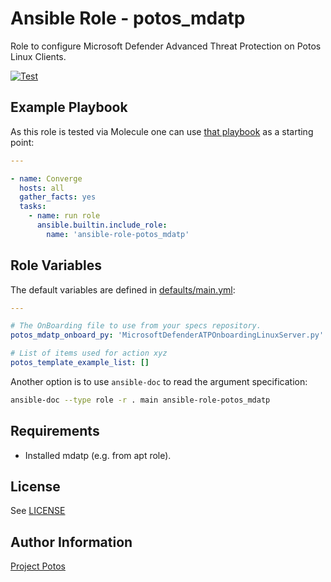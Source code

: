 
# Ansible Role - potos\_mdatp

Role to configure Microsoft Defender Advanced Threat Protection on Potos Linux Clients.

[![Test](https://github.com/projectpotos/ansible-role-potos_template/actions/workflows/test.yml/badge.svg)](https://github.com/projectpotos/ansible-role-potos_template/actions/workflows/test.yml)

## Example Playbook

As this role is tested via Molecule one can use [that
playbook](./molecule/default/converge.yml) as a starting point:

```yaml
---

- name: Converge
  hosts: all
  gather_facts: yes
  tasks:
    - name: run role
      ansible.builtin.include_role:
        name: 'ansible-role-potos_mdatp'
```

## Role Variables

The default variables are defined in [defaults/main.yml](./defaults/main.yml):

```yaml
---

# The OnBoarding file to use from your specs repository.
potos_mdatp_onboard_py: 'MicrosoftDefenderATPOnboardingLinuxServer.py'

# List of items used for action xyz
potos_template_example_list: []

```

Another option is to use `ansible-doc` to read the argument specification:

```sh
ansible-doc --type role -r . main ansible-role-potos_mdatp
```

## Requirements

- Installed mdatp (e.g. from apt role).

## License

See [LICENSE](./LICENSE)

## Author Information

[Project Potos](https://github.com/projectpotos)

